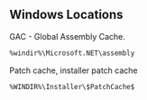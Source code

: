 ## Windows Locations

GAC - Global Assembly Cache.

```bash
%windir%\Microsoft.NET\assembly
```

Patch cache, installer patch cache

```bash
%WINDIR%\Installer\$PatchCache$
```
